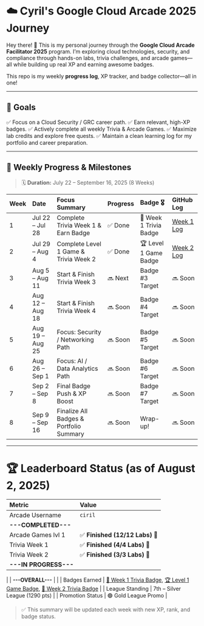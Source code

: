 # ☁️ Cyril's Google Cloud Arcade 2025 Journey

Hey there! 👋 
This is my personal journey through the **Google Cloud Arcade Facilitator 2025** program. I’m exploring cloud technologies, security, and compliance through hands-on labs, trivia challenges, and arcade games—all while building up real XP and earning awesome badges.

This repo is my weekly **progress log**, XP tracker, and badge collector—all in one!

---

## 🎯 Goals

✅ Focus on a Cloud Security / GRC career path.
✅ Earn relevant, high-XP badges.
✅ Actively complete all weekly Trivia & Arcade Games.
✅ Maximize lab credits and explore free quests.
✅ Maintain a clean learning log for my portfolio and career preparation.

---

## 📅 Weekly Progress & Milestones

> 🗓️ **Duration:** July 22 – September 16, 2025 (8 Weeks)

| Week | Date              | Focus Summary                             | Progress | Badge 🎖️                 | GitHub Log              |
| :--- | :---------------- | :---------------------------------------- | :------- | :----------------------- | :---------------------- |
| 1    | Jul 22 – Jul 28   | Complete Trivia Week 1 & Earn Badge       | ✅ Done  | 🏅 Week 1 Trivia Badge   | [Week 1 Log](./week-01) |
| 2    | Jul 29 – Aug 4    | Complete Level 1 Game & Trivia Week 2     | ✅ Done  | 🏆 Level 1 Game Badge    | [Week 2 Log](./week-02) |
| 3    | Aug 5 – Aug 11    | Start & Finish Trivia Week 3              | 🔜 Next  | Badge #3 Target          | 🔜 Soon                 |
| 4    | Aug 12 – Aug 18   | Start & Finish Trivia Week 4              | 🔜 Soon  | Badge #4 Target          | 🔜 Soon                 |
| 5    | Aug 19 – Aug 25   | Focus: Security / Networking Path         | 🔜 Soon  | Badge #5 Target          | 🔜 Soon                 |
| 6    | Aug 26 – Sep 1    | Focus: AI / Data Analytics Path           | 🔜 Soon  | Badge #6 Target          | 🔜 Soon                 |
| 7    | Sep 2 – Sep 8     | Final Badge Push & XP Boost               | 🔜 Soon  | Badge #7 Target          | 🔜 Soon                 |
| 8    | Sep 9 – Sep 16    | Finalize All Badges & Portfolio Summary   | 🔜 Soon  | Wrap-up!                 | 🔜 Soon                 |

---

# 🏆 Leaderboard Status (as of August 2, 2025)

| Metric                      | Value                                                                                                                                                                                                                                                                                             |
| :-------------------------- | :------------------------------------------------------------------------------------------------------------------------------------------------------------------------------------------------------------------------------------------------------------------------------------------------ |
| Arcade Username             | `ciril`                                                                                                                                                                                                                                                                                           |
| **---COMPLETED---** |                                                                                                                                                                                                                                                                                                   |
| Arcade Games lvl 1          | ✅ **Finished (12/12 Labs)** 🎉                                                                                                                                                                                                                                                                   |
| Trivia Week 1               | ✅ **Finished (4/4 Labs)** 🎉                                                                                                                                                                                                                                                                     |
| Trivia Week 2               | ✅ **Finished (3/3 Labs)** 🎉                                                                                                                                                                                                                                                                     |
| **---IN PROGRESS---** |
|
| **---OVERALL---** |                                                                                                                                                                                                                                                                                                   |
| Badges Earned               | [🏅 Week 1 Trivia Badge](https://www.cloudskillsboost.google/public_profiles/c8fd48a4-987d-4216-9635-d49fa00793da/badges/17140064), [🏆 Level 1 Game Badge](https://www.cloudskillsboost.google/public_profiles/c8fd48a4-987d-4216-9635-d49fa00793da/badges/17245038), [🏅 Week 2 Trivia Badge](https://www.cloudskillsboost.google/public_profiles/c8fd48a4-987d-4216-9635-d49fa00793da/badges/17274275) |
| League Standing             | 7th – Silver League (1290 pts)                                                                                                                                                                                                                                                                    |
| Promotion Status            | 🟢 Gold League Promo                                                                                                                                                                                                                                                                              |

> ✅ This summary will be updated each week with new XP, rank, and badge status.
